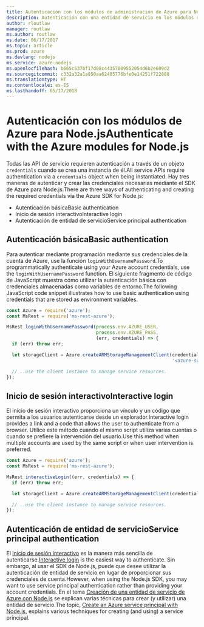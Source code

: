 ```yaml
---
title: Autenticación con los módulos de administración de Azure para Node.js
description: Autenticación con una entidad de servicio en los módulos de administración de Azure para Node.js
author: rloutlaw
manager: routlaw
ms.author: routlaw
ms.date: 06/17/2017
ms.topic: article
ms.prod: azure
ms.devlang: nodejs
ms.service: azure-nodejs
ms.openlocfilehash: b665c537bf17d08c44357009552054d6b2e609d2
ms.sourcegitcommit: c332a32a1a850aa62405776bfe0e14251f722888
ms.translationtype: HT
ms.contentlocale: es-ES
ms.lasthandoff: 05/17/2018
---
```

# <a name="authenticate-with-the-azure-modules-for-nodejs"></a><span data-ttu-id="111e1-103">Autenticación con los módulos de Azure para Node.js</span><span class="sxs-lookup"><span data-stu-id="111e1-103">Authenticate with the Azure modules for Node.js</span></span> 

<span data-ttu-id="111e1-104">Todas las API de servicio requieren autenticación a través de un objeto `credentials` cuando se crea una instancia de él.</span><span class="sxs-lookup"><span data-stu-id="111e1-104">All service APIs require authentication via a `credentials` object when being instantiated.</span></span> <span data-ttu-id="111e1-105">Hay tres maneras de autenticar y crear las credenciales necesarias mediante el SDK de Azure para Node.js:</span><span class="sxs-lookup"><span data-stu-id="111e1-105">There are three ways of authenticating and creating the required credentials via the Azure SDK for Node.js:</span></span> 

- <span data-ttu-id="111e1-106">Autenticación básica</span><span class="sxs-lookup"><span data-stu-id="111e1-106">Basic authentication</span></span>
- <span data-ttu-id="111e1-107">Inicio de sesión interactivo</span><span class="sxs-lookup"><span data-stu-id="111e1-107">Interactive login</span></span>
- <span data-ttu-id="111e1-108">Autenticación de entidad de servicio</span><span class="sxs-lookup"><span data-stu-id="111e1-108">Service principal authentication</span></span>

## <a name="basic-authentication"></a><span data-ttu-id="111e1-109">Autenticación básica</span><span class="sxs-lookup"><span data-stu-id="111e1-109">Basic authentication</span></span>

<span data-ttu-id="111e1-110">Para autenticar mediante programación mediante sus credenciales de la cuenta de Azure, use la función `loginWithUsernamePassword`.</span><span class="sxs-lookup"><span data-stu-id="111e1-110">To programmatically authenticate using your Azure account credentials, use the `loginWithUsernamePassword` function.</span></span> <span data-ttu-id="111e1-111">El siguiente fragmento de código de JavaScript muestra cómo utilizar la autenticación básica con credenciales almacenadas como variables de entorno.</span><span class="sxs-lookup"><span data-stu-id="111e1-111">The following JavaScript code snippet illustrates how to use basic authentication using credentials that are stored as environment variables.</span></span> 

```javascript
const Azure = require('azure');
const MsRest = require('ms-rest-azure');

MsRest.loginWithUsernamePassword(process.env.AZURE_USER, 
                                 process.env.AZURE_PASS, 
                                 (err, credentials) => {
  if (err) throw err;

  let storageClient = Azure.createARMStorageManagementClient(credentials, 
                                                             '<azure-subscription-id>');

  // ..use the client instance to manage service resources.
});
```

## <a name="interactive-login"></a><span data-ttu-id="111e1-112">Inicio de sesión interactivo</span><span class="sxs-lookup"><span data-stu-id="111e1-112">Interactive login</span></span>

<span data-ttu-id="111e1-113">El inicio de sesión interactivo proporciona un vínculo y un código que permita a los usuarios autenticarse desde un explorador.</span><span class="sxs-lookup"><span data-stu-id="111e1-113">Interactive login provides a link and a code that allows the user to authenticate from a browser.</span></span> <span data-ttu-id="111e1-114">Utilice este método cuando el mismo script utiliza varias cuentas o cuando se prefiere la intervención del usuario.</span><span class="sxs-lookup"><span data-stu-id="111e1-114">Use this method when multiple accounts are used by the same script or when user intervention is preferred.</span></span>

```javascript
const Azure = require('azure');
const MsRest = require('ms-rest-azure');

MsRest.interactiveLogin((err, credentials) => {
  if (err) throw err;

  let storageClient = Azure.createARMStorageManagementClient(credentials, '<azure-subscription-id>');

  // ..use the client instance to manage service resources.
});
```

## <a name="service-principal-authentication"></a><span data-ttu-id="111e1-115">Autenticación de entidad de servicio</span><span class="sxs-lookup"><span data-stu-id="111e1-115">Service principal authentication</span></span>

<span data-ttu-id="111e1-116">El [inicio de sesión interactivo](#interactive-login) es la manera más sencilla de autenticarse.</span><span class="sxs-lookup"><span data-stu-id="111e1-116">[Interactive login](#interactive-login) is the easiest way to authenticate.</span></span> <span data-ttu-id="111e1-117">Sin embargo, al usar el SDK de Node.js, puede que desee utilizar la autenticación de entidad de servicio en lugar de proporcionar sus credenciales de cuenta.</span><span class="sxs-lookup"><span data-stu-id="111e1-117">However, when using the Node.js SDK, you may want to use service principal authentication rather than providing your account credentials.</span></span> <span data-ttu-id="111e1-118">En el tema [Creación de una entidad de servicio de Azure con Node.js](./node-sdk-azure-authenticate-principal.md) se explican varias técnicas para crear (y utilizar) una entidad de servicio.</span><span class="sxs-lookup"><span data-stu-id="111e1-118">The topic, [Create an Azure service principal with Node.js](./node-sdk-azure-authenticate-principal.md), explains various techniques for creating (and using) a service principal.</span></span> 